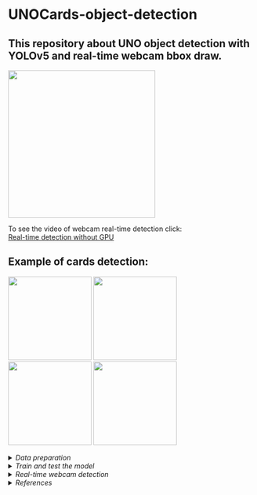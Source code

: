 # UNOCards-object-detection
## This repository about UNO object detection with YOLOv5 and real-time webcam bbox draw.

<img src="https://user-images.githubusercontent.com/58363847/160474362-899bea5b-90a0-4ea9-95ad-85eb65dd67e3.png" data-canonical src="https://gyazo.com/eb5c5741b6a9a16c692170a41a49c858.png" width="300" height="300" />

To see the video of webcam real-time detection click:<br>
[Real-time detection without GPU](https://youtu.be/l3xqD581TQc)

## Example of cards detection:
<p float="left">
  <img src="https://user-images.githubusercontent.com/58363847/160476719-13fa8850-4a6b-4691-8b5a-b79a6f38fd14.jpg" width="170" height="170" />
  <img src="https://user-images.githubusercontent.com/58363847/160477051-813470d6-4059-47d0-ab1e-89456c4a2255.jpg" width="170" height="170" />
  <img src="https://user-images.githubusercontent.com/58363847/160476703-c8b7141b-b872-4965-bf10-49c661ea4b10.jpg" width="170" height="170" />
  <img src="https://user-images.githubusercontent.com/58363847/160478994-80bdf74b-3b31-4524-83e6-f60602956962.jpg" width="170" height="170" />
</p>

<details>
  <summary><em>Data preparation</em></summary>
  Using the reference materials, you can find a link to the dataset. 
  You can preprocess dataset in roboflow. As you know YOLOv5 еakes image size 416x416, so I resized it to this size. 
  To use the dataset you need to click as in the following photos:<br>
  
  <img src="https://user-images.githubusercontent.com/58363847/160475585-1f60c6a0-4c6f-411b-bed2-532f7fa10b84.png" width="300" height="300" />
  
  <img src="https://user-images.githubusercontent.com/58363847/160475594-29a19d80-57c2-4d2f-91d2-d869d3a397c6.png" width="300" height="300" />
  
</details>
<details>
  <summary><em>Train and test the model</em></summary>
  To see how to define model configuration and architecture, train and detect model you need to clone my repo and open file "Train_Yolov5.ipynb".
  In folder weights I saved my post-train weights. You can use them or save your.
  <br>
  Result:
  <br>
  <img src="https://user-images.githubusercontent.com/58363847/160479943-216305e3-994a-4d3a-b8f4-77b10f99df99.png"/>
  </details>
<details>
  <summary><em>Real-time webcam detection</em></summary>
  To see how to define model configuration and architecture, train and detect model you need to clone my repo and open file Real_time_webcam_Yolov5.ipynb.
  This notebook is using file webcamdetect.py where you may find necessary functions.
  </details>
<details>
  <summary><em>References</em></summary>
  
  1. https://public.roboflow.com/object-detection/uno-cards - Uno cards dataset;
  
  2. https://github.com/ultralytics/yolov5 - Original repo of YOLOv5;
  
  3. https://models.roboflow.com/ - Model zoo from roboflow;
  
  4. https://www.youtube.com/watch?v=nDPWywWRIRo&t=3256s&ab_channel=StanfordUniversitySchoolofEngineering - Basic Object Detection knowledge;
  
  5. https://www.youtube.com/watch?v=MdF6x6ZmLAY&t=1508s - Yolov5 tutorial;
  
  6. https://www.youtube.com/watch?v=NU9Xr_NYslo&t=607s - Yolov5 tutorial;
 
  7. https://www.youtube.com/watch?v=yfDjsuxIKA4&t=2718s - Training other models using Tensorflow Object Detection;
  
  8. https://www.youtube.com/watch?v=pnntrewH0xg&t=151s - Example of web-app for testing your model;
  
  9. https://www.youtube.com/watch?v=TB-fdISzpHQ&t=3717s - Another Basic Object Detection knowledge;
  
  10. https://towardsdatascience.com/yolo-v4-or-yolo-v5-or-pp-yolo-dad8e40f7109 - Difference between the last YOLO-type models;
  
  11. https://techzizou.com/category/object-detection/ - Web app on tf2;
  
  12. https://github.com/tensorflow/models/blob/master/research/object_detection/g3doc/tf2_detection_zoo.md - model zoo(tf2);
  </ul>
</details>


